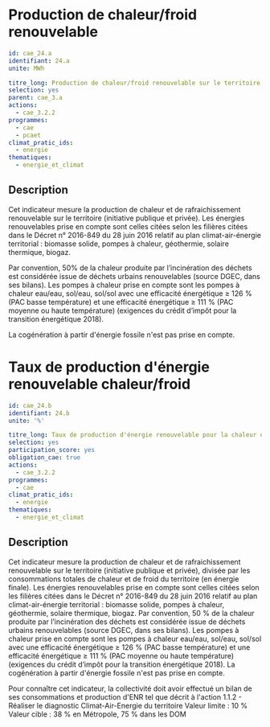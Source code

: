 # Production de chaleur/froid renouvelable
```yaml
id: cae_24.a
identifiant: 24.a
unite: MWh

titre_long: Production de chaleur/froid renouvelable sur le territoire
selection: yes
parent: cae_3.a
actions:
  - cae_3.2.2
programmes:
  - cae
  - pcaet
climat_pratic_ids:
  - energie
thematiques:
  - energie_et_climat
```
## Description
Cet indicateur mesure la production de chaleur et de rafraichissement  renouvelable sur le territoire (initiative publique et privée). Les énergies renouvelables prise en compte sont celles citées selon les filières citées dans le Décret n° 2016-849 du 28 juin 2016  relatif au plan climat-air-énergie territorial :  biomasse  solide,  pompes  à  chaleur,  géothermie,  solaire  thermique,  biogaz.

Par convention, 50% de la chaleur produite par l’incinération des déchets est considérée issue de déchets urbains renouvelables (source DGEC, dans ses bilans). Les pompes à chaleur prise en compte sont les pompes à chaleur eau/eau, sol/eau, sol/sol  avec une efficacité énergétique ≥ 126 % (PAC basse température) et une efficacité énergétique ≥ 111 % (PAC moyenne ou haute température) (exigences du crédit d’impôt pour la transition énergétique 2018).

La cogénération à partir d'énergie fossile n'est pas prise en compte.




# Taux de production d'énergie renouvelable chaleur/froid
```yaml
id: cae_24.b
identifiant: 24.b
unite: '%'

titre_long: Taux de production d'énergie renouvelable pour la chaleur et le rafraîchissement sur le territoire 
selection: yes
participation_score: yes
obligation_cae: true
actions:
  - cae_3.2.2
programmes:
  - cae
climat_pratic_ids:
  - energie
thematiques:
  - energie_et_climat
```
## Description
Cet indicateur mesure la production de chaleur et de rafraichissement  renouvelable sur le territoire (initiative publique et privée), divisée par les consommations totales de chaleur et de froid du territoire (en énergie finale). Les énergies renouvelables prise en compte sont celles citées selon les filières citées dans le Décret n° 2016-849 du 28 juin 2016  relatif au plan climat-air-énergie territorial :  biomasse  solide,  pompes  à  chaleur,  géothermie,  solaire  thermique,  biogaz. 
Par convention, 50 % de la chaleur produite par l’incinération des déchets est considérée issue de déchets urbains renouvelables (source DGEC, dans ses bilans). Les pompes à chaleur prise en compte sont les pompes à chaleur eau/eau, sol/eau, sol/sol  avec une efficacité énergétique ≥ 126 % (PAC basse température) et une efficacité énergétique ≥ 111 % (PAC moyenne ou haute température) (exigences du crédit d’impôt pour la transition énergétique 2018). 
La cogénération à partir d'énergie fossile n'est pas prise en compte.

Pour connaître cet indicateur, la collectivité doit avoir effectué un bilan de ses consommations et production d'ENR tel que décrit à l'action 1.1.2 - Réaliser le diagnostic Climat-Air-Energie du territoire
Valeur limite : 10 %
Valeur cible : 38 % en Métropole, 75 % dans les DOM




